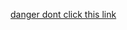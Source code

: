 
[danger dont click this link](https://github.com/user-attachments/assets/7f313027-8541-4830-b071-730d8404ad4b)

